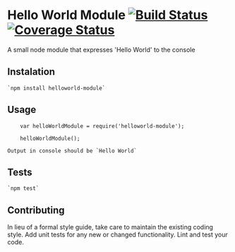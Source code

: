 Hello World Module [![Build Status](https://travis-ci.org/nikitaermishin/helloworld-module.svg?branch=master)](https://travis-ci.org/nikitaermishin/helloworld-module)
[![Coverage Status](https://coveralls.io/repos/github/nikitaermishin/helloworld-module/badge.svg?branch=master)](https://coveralls.io/github/nikitaermishin/helloworld-module?branch=master)
=========

A small node module that expresses 'Hello World' to the console

## Instalation
    `npm install helloworld-module`

## Usage

        var helloWorldModule = require('helloworld-module');

        helloWorldModule();

    Output in console should be `Hello World`

## Tests

    `npm test`

## Contributing

In lieu of a formal style guide, take care to maintain the existing coding style. Add unit tests for any new or changed functionality. Lint and test your code.